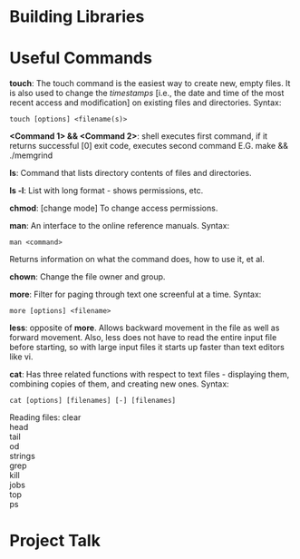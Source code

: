 # Building Libraries #

# Useful Commands #
__touch__: The touch command is the easiest way to create new, empty files. It is also used to change the *timestamps* [i.e., the date and time of the most recent access and modification] on existing files and directories. 
Syntax:
```
touch [options] <filename(s)>
```

__<Command 1> && <Command 2>__: shell executes first command, if it returns successful [0] exit code, executes second command
E.G. make && ./memgrind

__ls__: Command that lists directory contents of files and directories.    

__ls -l__: List with long format - shows permissions, etc.    

__chmod__: [change mode] To change access permissions.     

__man__: An interface to the online reference manuals. 
Syntax: 
```
man <command>
```
Returns information on what the command does, how to use it, et al.

__chown__: Change the file owner and group. 

__more__: Filter for paging through text one screenful at a time. 
Syntax:
```
more [options] <filename>
```

__less__: opposite of __more__. Allows backward movement in the file as well as forward movement. Also, less does not have to read the entire input file before starting, so with large input files it starts up faster than text editors like vi. 

__cat__: Has three related functions with respect to text files - displaying them, combining copies of them, and creating new ones. 
Syntax:
```
cat [options] [filenames] [-] [filenames]
```
Reading files: 
clear  
head  
tail  
od  
strings  
grep  
kill  
jobs  
top  
ps  

# Project Talk #
